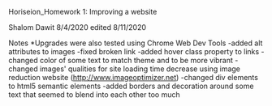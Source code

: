 Horiseion_Homework 1: Improving a website							

Shalom Dawit
8/4/2020
edited 8/11/2020

Notes
*Upgrades were also tested using Chrome Web Dev Tools
-added alt attributes to images
-fixed broken link
-added hover class property to links
-changed color of some text to match theme and to be more vibrant
-changed images' qualities for site loading time decrease using image reduction website (http://www.imageoptimizer.net)
-changed div elements to html5 semantic elements
-added borders and decoration around some text that seemed to blend into each other too much


